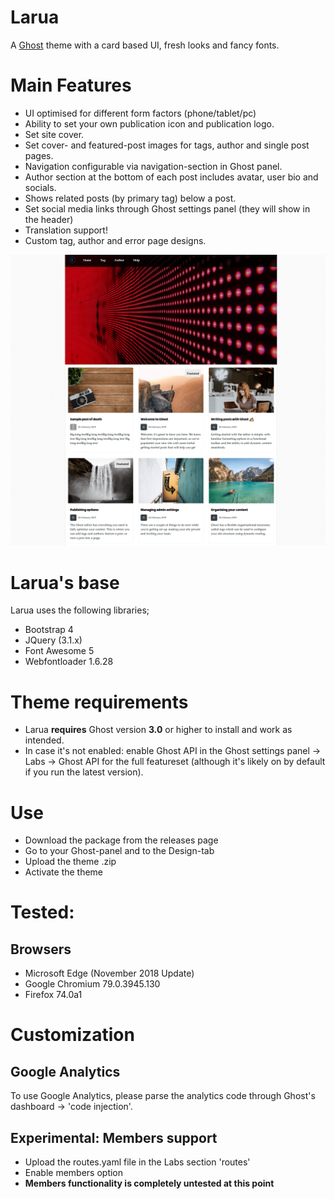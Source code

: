 # Larua

A [Ghost](http://github.com/tryghost/ghost/) theme with a card based UI, fresh looks and fancy fonts. 

# Main Features
- UI optimised for different form factors (phone/tablet/pc)
- Ability to set your own publication icon and publication logo.
- Set site cover.
- Set cover- and featured-post images for tags, author and single post pages.
- Navigation configurable via navigation-section in Ghost panel.
- Author section at the bottom of each post includes avatar, user bio and socials.
- Shows related posts (by primary tag) below a post.
- Set social media links through Ghost settings panel (they will show in the header)
- Translation support!
- Custom tag, author and error page designs.

![Larua](https://github.com/canitia/larua/raw/master/assets/screenshot-desktop.png)

# Larua's base
Larua uses the following libraries;
- Bootstrap 4
- JQuery (3.1.x)
- Font Awesome 5
- Webfontloader 1.6.28

# Theme requirements
- Larua **requires** Ghost version **3.0** or higher to install and work as intended. 
- In case it's not enabled: enable Ghost API in the Ghost settings panel -> Labs -> Ghost API for the full featureset (although it's likely on by default if you run the latest version).

# Use
- Download the package from the releases page
- Go to your Ghost-panel and to the Design-tab
- Upload the theme .zip
- Activate the theme

# Tested:
## Browsers
- Microsoft Edge (November 2018 Update)
- Google Chromium 79.0.3945.130
- Firefox 74.0a1

# Customization

## Google Analytics
To use Google Analytics, please parse the analytics code through Ghost's dashboard -> 'code injection'.

## Experimental: Members support
- Upload the routes.yaml file in the Labs section 'routes'
- Enable members option
- **Members functionality is completely untested at this point**